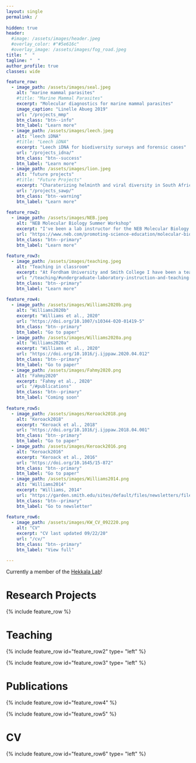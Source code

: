 ```yaml
---
layout: single
permalink: / 
     
hidden: true
header:
  #image: /assets/images/header.jpeg
  #overlay_color: #"#5e616c"
  #overlay_image: /assets/images/fog_road.jpeg
title: "  "
tagline: "  "   
author_profile: true
classes: wide

feature_row:
  - image_path: /assets/images/seal.jpeg
    alt: "marine mammal parasites"
    #title: "Marine Mammal Parasites"
    excerpt: "Molecular diagnostics for marine mammal parasites"
    image_caption: "Linelle Abueg 2019"
    url: "/projects_mmp"
    btn_class: "btn--info"
    btn_label: "Learn more"
  - image_path: /assets/images/leech.jpeg
    alt: "leech iDNA"
    #title: "Leech iDNA"
    excerpt: "Leech iDNA for biodiversity surveys and forensic cases"
    url: "/projects_idna/"
    btn_class: "btn--success"
    btn_label: "Learn more"
  - image_path: /assets/images/lion.jpeg
    alt: "future projects"
    #title: "Future Projects"
    excerpt: "Charaterizing helminth and viral diversity in South African wildlife"
    url: "/projects_sawp/"
    btn_class: "btn--warning"
    btn_label: "Learn more"
    
feature_row2:
  - image_path: /assets/images/NEB.jpeg
    alt: "NEB Molecular Biology Summer Workshop"
    excerpt: "I've been a lab instructor for the NEB Molecular Biology Summerworkshop since 2013. If you're interested in learning hands on molecular biology in two weeks, check it out!"
    url: "https://www.neb.com/promoting-science-education/molecular-biology-summer-workshops"
    btn_class: "btn--primary"
    btn_label: "Learn more"
    
feature_row3:
  - image_path: /assets/images/teaching.jpeg
    alt: "Teaching in classroom"
    excerpt: "At Fordham University and Smith College I have been a teaching assistant and lab instructor for several courses."
    url: "/teaching/#undergraduate-laboratory-instruction-and-teaching-assistantships"
    btn_class: "btn--primary"
    btn_label: "Learn more"
    
feature_row4:
  - image_path: /assets/images/Williams2020b.png
    alt: "Williams2020b"
    excerpt: "Williams et al., 2020"
    url: "https://doi.org/10.1007/s10344-020-01419-5"
    btn_class: "btn--primary"
    btn_label: "Go to paper"
  - image_path: /assets/images/Williams2020a.png
    alt: "Williams2020a"
    excerpt: "Williams et al., 2020"
    url: "https://doi.org/10.1016/j.ijppaw.2020.04.012"
    btn_class: "btn--primary"
    btn_label: "Go to paper"
  - image_path: /assets/images/Fahmy2020.png
    alt: "Fahmy2020"
    excerpt: "Fahmy et al., 2020"
    url: "/#publications"
    btn_class: "btn--primary"
    btn_label: "Coming soon"
    
feature_row5:
  - image_path: /assets/images/Keroack2018.png
    alt: "Keroack2018"
    excerpt: "Keroack et al., 2018"
    url: "https://doi.org/10.1016/j.ijppaw.2018.04.001"
    btn_class: "btn--primary"
    btn_label: "Go to paper"
  - image_path: /assets/images/Keroack2016.png
    alt: "Keroack2016"
    excerpt: "Keroack et al., 2016"
    url: "https://doi.org/10.1645/15-872"
    btn_class: "btn--primary"
    btn_label: "Go to paper"
  - image_path: /assets/images/Williams2014.png
    alt: "Williams2014"
    excerpt: "Williams, 2014"
    url: "https://garden.smith.edu/sites/default/files/newsletters/files/newsfall14.pdf"
    btn_class: "btn--primary"
    btn_label: "Go to newsletter"
    
feature_row6:
  - image_path: /assets/images/KW_CV_092220.png
    alt: "CV"
    excerpt: "CV last updated 09/22/20"
    url: "/cv/"
    btn_class: "btn--primary"
    btn_label: "View full"
 
---
```


Currently a member of the [Hekkala Lab](https://hekkalalab.wordpress.com/people/about/)!

# Research Projects

{% include feature_row %}

# Teaching

{% include feature_row id="feature_row2" type= "left" %}

{% include feature_row id="feature_row3" type= "left" %}

# Publications

{% include feature_row id="feature_row4" %}

{% include feature_row id="feature_row5" %}

# CV

{% include feature_row id="feature_row6" type= "left" %}


